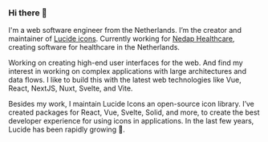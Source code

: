 ### Hi there 👋

I'm a web software engineer from the Netherlands. I’m the creator and maintainer of [Lucide icons](https://github.com/lucide-icons/lucide). Currently working for [Nedap Healthcare](https://github.com/nedap), creating software for healthcare in the Netherlands.

Working on creating high-end user interfaces for the web. And find my interest in working on complex applications with large architectures and data flows. I like to build this with the latest web technologies like Vue, React, NextJS, Nuxt, Svelte, and Vite.

Besides my work, I maintain Lucide Icons an open-source icon library. I’ve created packages for React, Vue, Svelte, Solid, and more, to create the best developer experience for using icons in applications. In the last few years, Lucide has been rapidly growing 🚀.


<!--
**ericfennis/ericfennis** is a ✨ _special_ ✨ repository because its `README.md` (this file) appears on your GitHub profile.

Here are some ideas to get you started:

- 🔭 I’m currently working on ...
- 🌱 I’m currently learning ...
- 👯 I’m looking to collaborate on ...
- 🤔 I’m looking for help with ...
- 💬 Ask me about ...
- 📫 How to reach me: ...
- 😄 Pronouns: ...
- ⚡ Fun fact: ...
-->
